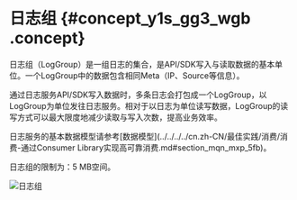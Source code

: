 # 日志组 {#concept_y1s_gg3_wgb .concept}

日志组（LogGroup）是一组日志的集合，是API/SDK写入与读取数据的基本单位。一个LogGroup中的数据包含相同Meta（IP、Source等信息）。

通过日志服务API/SDK写入数据时，多条日志会打包成一个LogGroup，以LogGroup为单位发往日志服务。相对于以日志为单位读写数据，LogGroup的读写方式可以最大限度地减少读取与写入次数，提高业务效率。

日志服务的基本数据模型请参考[数据模型](../../../../cn.zh-CN/最佳实践/消费/消费-通过Consumer Library实现高可靠消费.md#section_mqn_mxp_5fb)。

日志组的限制为：5 MB空间。

 ![](images/2377_zh-CN.png "日志组")

